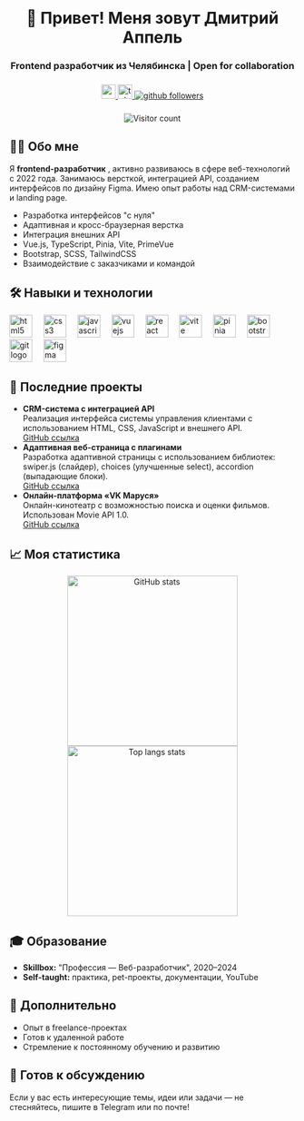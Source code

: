 <br clear="both">


<h1 align="center">👋 Привет! Меня зовут Дмитрий Аппель</h1>
<h3 align="center">Frontend разработчик из Челябинска | Open for collaboration</h3>

###

<div align="center">
  <a href="mailto:yamixam@gmail.com">
    <img src="https://img.shields.io/static/v1?message=Email&logo=gmail&label=&color=red&logoColor=white&style=for-the-badge" alt="email badge" height="25"/>
  </a>
  <a href="https://t.me/dmitry_appel">
    <img src="https://img.shields.io/static/v1?message=Telegram&logo=telegram&label=&color=2CA5E0&logoColor=white&style=for-the-badge" alt="telegram badge" height="25"/>
  </a>
  <a href="https://github.com/Gana74">
    <img src="https://img.shields.io/github/followers/Gana74?style=social" alt="github followers" />
  </a>
</div>

###

<div align="center">
  <img src="https://visitor-badge.laobi.icu/badge?page_id=Gana74.Gana74" alt="Visitor count" />
</div>

###

<h2>👩‍💻 Обо мне</h2>
<p>
  Я <strong>frontend-разработчик</strong> , активно развиваюсь в сфере веб-технологий с 2022 года. Занимаюсь версткой, интеграцией API, созданием интерфейсов по дизайну Figma. Имею опыт работы над CRM-системами и landing page.
</p>

<ul>
  <li>Разработка интерфейсов "с нуля"</li>
  <li>Адаптивная и кросс-браузерная верстка</li>
  <li>Интеграция внешних API</li>
  <li>Vue.js, TypeScript, Pinia, Vite, PrimeVue</li>
  <li>Bootstrap, SCSS, TailwindCSS</li>
  <li>Взаимодействие с заказчиками и командой</li>
</ul>

###


<h2>🛠 Навыки и технологии</h2>

<div align="left">
  <img src="https://cdn.jsdelivr.net/gh/devicons/devicon/icons/html5/html5-original.svg" width="40" alt="html5 logo"/>
  <img width="12" />
  <img src="https://cdn.jsdelivr.net/gh/devicons/devicon/icons/css3/css3-original.svg" width="40" alt="css3 logo"/>
  <img width="12" />
  <img src="https://cdn.jsdelivr.net/gh/devicons/devicon/icons/javascript/javascript-original.svg" width="40" alt="javascript logo"/>
  <img width="12" />
  <img src="https://cdn.jsdelivr.net/gh/devicons/devicon/icons/vuejs/vuejs-original.svg" width="40" alt="vuejs logo"/>
  <img width="12" />
  <img src="https://cdn.jsdelivr.net/gh/devicons/devicon/icons/react/react-original.svg" width="40" alt="react logo"/>
  <img width="12" />
  <img src="https://skillicons.dev/icons?i=vite" width="40" alt="vite logo"/>
  <img width="12" />
  <img src="https://skillicons.dev/icons?i=pinia" width="40" alt="pinia logo"/>
  <img width="12" />
  <img src="https://cdn.jsdelivr.net/gh/devicons/devicon/icons/bootstrap/bootstrap-original.svg" width="40" alt="bootstrap logo"/>
  <img width="12" />
  <img src="https://cdn.jsdelivr.net/gh/devicons/devicon/icons/git/git-original.svg" width="40" alt="git logo"/>
  <img width="12" />
  <img src="https://cdn.jsdelivr.net/gh/devicons/devicon/icons/figma/figma-original.svg" width="40" alt="figma logo"/>
</div>

###

<h2>🚀 Последние проекты</h2>

<ul>
  <li>
    <strong>CRM-система с интеграцией API</strong><br>
    Реализация интерфейса системы управления клиентами с использованием HTML, CSS, JavaScript и внешнего API.<br>
    <a href="https://github.com/Gana74/CRM-project">GitHub ссылка</a>
  </li>

  <li>
    <strong>Адаптивная веб-страница с плагинами</strong><br>
    Разработка адаптивной страницы с использованием библиотек: swiper.js (слайдер), choices (улучшенные select), accordion (выпадающие блоки).<br>
    <a href="https://github.com/Gana74/responsive-page-with-plugins">GitHub ссылка</a>
  </li>

  <li>
    <strong>Онлайн-платформа «VK Маруся»</strong><br>
    Онлайн-кинотеатр с возможностью поиска и оценки фильмов. Использован Movie API 1.0.<br>
    <a href="https://github.com/Gana74/vk-marussia-platform">GitHub ссылка</a>
  </li>
</ul>

###

<h2>📈 Моя статистика</h2>

<div align="center">
  <img src="https://github-readme-stats.vercel.app/api?username=Gana74&theme=dracula&show_icons=true&locale=en" alt="GitHub stats" width="300" />
  <img src="https://github-readme-stats.vercel.app/api/top-langs?username=Gana74&theme=dracula&layout=compact&langs_count=5" alt="Top langs stats" width="300" />
</div>

###

<h2>🎓 Образование</h2>
<ul>
  <li><strong>Skillbox:</strong> "Профессия — Веб-разработчик", 2020–2024</li>
  <li><strong>Self-taught:</strong> практика, pet-проекты, документации, YouTube</li>
</ul>

###

<h2>💼 Дополнительно</h2>
<ul>
  <li>Опыт в freelance-проектах</li>
  <li>Готов к удаленной работе</li>
  <li>Стремление к постоянному обучению и развитию</li>
</ul>

###

<h2>💬 Готов к обсуждению</h2>
<p>Если у вас есть интересующие темы, идеи или задачи — не стесняйтесь, пишите в Telegram или по почте!</p>
